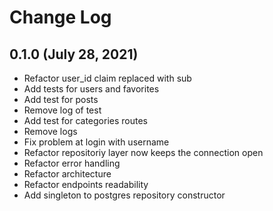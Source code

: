 # Change Log

## 0.1.0 (July 28, 2021)

- Refactor user_id claim replaced with sub
- Add tests for users and favorites
- Add test for posts
- Remove log of test
- Add test for categories routes
- Remove logs
- Fix problem at login with username
- Refactor repositoriy layer now keeps the connection open
- Refactor error handling
- Refactor architecture
- Refactor endpoints readability
- Add singleton to postgres repository constructor
